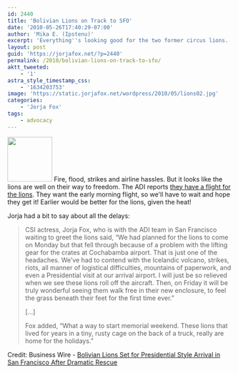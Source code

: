 ```yaml
---
id: 2440
title: 'Bolivian Lions on Track to SFO'
date: '2010-05-26T17:40:29-07:00'
author: 'Mika E. (Ipstenu)'
excerpt: 'Everything''s looking good for the two former circus lions.  It''s a few days late, but they''re expected make it to San Francisco tomorrow, and Jorja''s excited.'
layout: post
guid: 'https://jorjafox.net/?p=2440'
permalink: /2010/bolivian-lions-on-track-to-sfo/
aktt_tweeted:
    - '1'
astra_style_timestamp_css:
    - '1634203753'
image: 'https://static.jorjafox.net/wordpress/2010/05/lions02.jpg'
categories:
    - 'Jorja Fox'
tags:
    - advocacy
---
```


<a href="//static.jorjafox.net/wordpress/2010/05/lions02.jpg"><img src="//static.jorjafox.net/wordpress/2010/05/lions02-100x100.jpg" alt="" title="lions02" width="100" height="100" class="alignleft size-thumbnail wp-image-2441" /></a>  Fire, flood, strikes and airline hassles.  But it looks like the lions are well on their way to freedom.  The ADI reports <a href="http://adirescuediary.com/2010/05/25/rescue-diary-day-6/">they have a flight for the lions</a>.  They want the early morning flight, so we'll have to wait and hope they get it! Earlier would be better for the lions, given the heat!

Jorja had a bit to say about all the delays:

<blockquote>CSI actress, Jorja Fox, who is with the ADI team in San Francisco waiting to greet the lions said, “We had planned for the lions to come on Monday but that fell through because of a problem with the lifting gear for the crates at Cochabamba airport. That is just one of the headaches. We’ve had to contend with the Icelandic volcano, strikes, riots, all manner of logistical difficulties, mountains of paperwork, and even a Presidential visit at our arrival airport. I will just be so relieved when we see these lions roll off the aircraft. Then, on Friday it will be truly wonderful seeing them walk free in their new enclosure, to feel the grass beneath their feet for the first time ever.”

[...]

Fox added, “What a way to start memorial weekend. These lions that lived for years in a tiny, rusty cage on the back of a truck, really are home for the holidays.”
</blockquote>

Credit: Business Wire - <a href="http://www.businesswire.com/portal/site/home/permalink/?ndmViewId=news_view&newsId=20100526006953&newsLang=en">Bolivian Lions Set for Presidential Style Arrival in San Francisco After Dramatic Rescue</a>